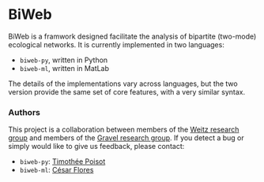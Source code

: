 # BiWeb

BiWeb is a framwork designed facilitate the analysis of bipartite (two-mode) ecological networks. It is currently implemented in two languages:

* `biweb-py`, written in Python
* `biweb-ml`, written in MatLab

The details of the implementations vary across languages, but the  two version provide the same set of core features, with a very similar syntax.

### Authors

This project is a collaboration between members of the [Weitz research group](http://ecotheory.biology.gatech.edu) and members of the [Gravel research group](http://chaire-eec.uqar.qc.ca/dom-fr.php). If you detect a bug or simply would like to give us feedback, please contact:

* `biweb-py`: [Timothée Poisot](http://timotheepoisot.fr/)
* `biweb-ml`: [César Flores](mailto:cesar.flores@gatech.edu)

